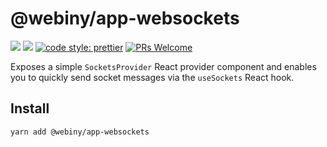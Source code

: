 # @webiny/app-websockets
[![](https://img.shields.io/npm/dw/@webiny/app-websockets.svg)](https://www.npmjs.com/package/@webiny/app-websockets) 
[![](https://img.shields.io/npm/v/@webiny/app-websockets.svg)](https://www.npmjs.com/package/@webiny/app-websockets)
[![code style: prettier](https://img.shields.io/badge/code_style-prettier-ff69b4.svg?style=flat-square)](https://github.com/prettier/prettier)
[![PRs Welcome](https://img.shields.io/badge/PRs-welcome-brightgreen.svg?style=flat-square)](http://makeapullrequest.com)

Exposes a simple `SocketsProvider` React provider component and enables you to quickly send socket messages via the `useSockets` React hook.

## Install
```
yarn add @webiny/app-websockets
```
